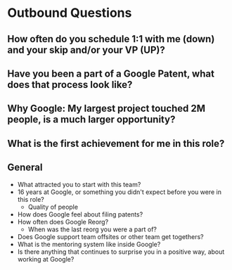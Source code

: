 # Outbound Questions

## How often do you schedule 1:1 with me (down) and your skip and/or your VP (UP)?

## Have you been a part of a Google Patent, what does that process look like?

## Why Google: My largest project touched 2M people, is a much larger opportunity?

## What is the first achievement for me in this role?



## General
- What attracted you to start with this team?
- 16 years at Google, or something you didn't expect before you were in this role?
  - Quality of people 
- How does Google feel about filing patents?
- How often does Google Reorg?
  - When was the last reorg you were a part of? 
- Does Google support team offsites or other team get togethers?
- What is the mentoring system like inside Google?
- Is there anything that continues to surprise you in a positive way, about working at Google?


